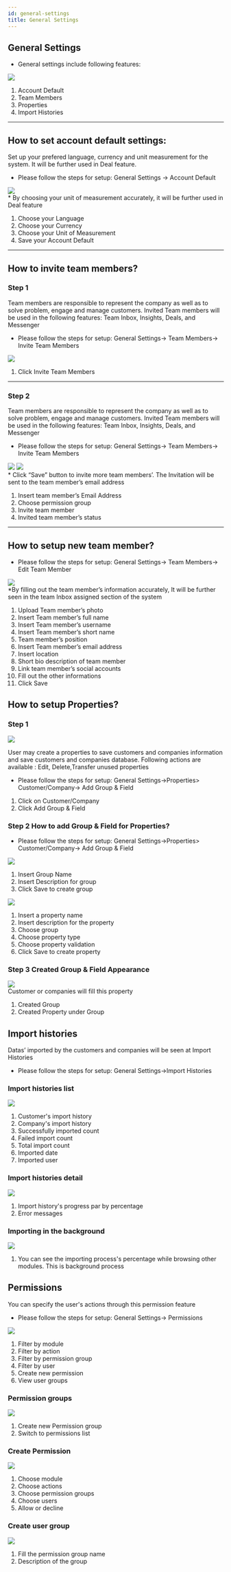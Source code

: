 ```yaml
---
id: general-settings
title: General Settings
---
```


<!--Content-->

## General Settings

- General settings include following features:

<div>
    <img src="https://s3.us-west-2.amazonaws.com/erxes-docs/general-settings/general1.jpg"/>
</div>

1. Account Default
2. Team Members
3. Properties
4. Import Histories

---

<!--Content-->

## How to set account default settings:

Set up your prefered language, currency and unit measurement for the system. It will be further used in Deal feature.

- Please follow the steps for setup: General Settings -> Account Default

<div>
<img src="https://s3.us-west-2.amazonaws.com/erxes-docs/general2.png"/>
    <aside class="notice">
    * By choosing your unit of measurement accurately, it will be further used in Deal feature
    </aside>
</div>

1. Choose your Language
2. Choose your Currency
3. Choose your Unit of Measurement
4. Save your Account Default

---

<!--Content-->

## How to invite team members?

### Step 1

Team members are responsible to represent the company as well as to solve problem, engage and manage customers. Invited Team members will be used in the following features: Team Inbox, Insights, Deals, and Messenger

- Please follow the steps for setup: General Settings-> Team Members-> Invite Team Members

<div>
<img src="https://s3.us-west-2.amazonaws.com/erxes-docs/general-settings/general2.jpg"/>
</div>

1. Click Invite Team Members

---

<!--Content-->

### Step 2

Team members are responsible to represent the company as well as to solve problem, engage and manage customers. Invited Team members will be used in the following features: Team Inbox, Insights, Deals, and Messenger

- Please follow the steps for setup: General Settings-> Team Members-> Invite Team Members

<div>
<img src="https://s3.us-west-2.amazonaws.com/erxes-docs/general-settings/general4.jpg"/>
<img src="https://s3.us-west-2.amazonaws.com/erxes-docs/general-settings/general5.jpg"/>
    <aside class="notice">
    * Click  “Save” button to invite more team members’. The Invitation will be sent to the team member’s email address
    </aside>
</div>

1.  Insert team member’s Email Address
2.  Choose permission group
3.  Invite team member
4.  Invited team member’s status

---

## How to setup new team member?

- Please follow the steps for setup: General Settings-> Team Members-> Edit Team Member

<div>
<img src="https://s3.us-west-2.amazonaws.com/erxes-docs/general6.png"/>
    <aside class="notice">
    *By filling out the team member’s information accurately, It will be further seen in the team Inbox assigned section of the system
    </aside>
</div>

1. Upload Team member’s photo
2. Insert Team member’s full name
3. Insert Team member’s username
4. Insert Team member’s short name
5. Team member’s position
6. Insert Team member’s email address
7. Insert location
8. Short bio description of team member
9. Link team member’s social accounts
10. Fill out the other informations
11. Click Save

## How to setup Properties?

### Step 1

<div>
    <img src="https://s3.us-west-2.amazonaws.com/erxes-docs/general-settings/general24.png"/>
</div>

User may create a properties to save customers and companies information and save customers and companies database. Following actions are available : Edit, Delete,Transfer unused properties

- Please follow the steps for setup: General Settings->Properties> Customer/Company-> Add Group & Field

1. Click on Customer/Company
2. Click Add Group & Field

### Step 2 How to add Group & Field for Properties?

- Please follow the steps for setup: General Settings->Properties> Customer/Company-> Add Group & Field

<div>
    <img src="https://s3.us-west-2.amazonaws.com/erxes-docs/general-settings/general25.png"/>
</div>

1. Insert Group Name
2. Insert Description for group
3. Click Save to create group

<div>
    <img src="https://s3.us-west-2.amazonaws.com/erxes-docs/general-settings/general26.png"/>
</div>

1. Insert a property name
2. Insert description for the property
3. Choose group
4. Choose property type
5. Choose property validation
6. Click Save to create property

### Step 3 Created Group & Field Appearance

<div>
<img src="https://s3.us-west-2.amazonaws.com/erxes-docs/general-settings/general27.png"/>
    <aside class="notice">
    Customer or companies will fill this property
    </aside>
</div>

1. Created Group
2. Created Property under Group

## Import histories

Datas’ imported by the customers and companies will be seen at Import Histories

- Please follow the steps for setup: General Settings->Import Histories

### Import histories list

<div>
<img src="https://s3.us-west-2.amazonaws.com/erxes-docs/general-settings/importhistory1.png"/>
</div>

1. Customer's import history
2. Company's import history
3. Successfully imported count
4. Failed import count
5. Total import count
6. Imported date
7. Imported user

### Import histories detail

<div>
<img src="https://s3.us-west-2.amazonaws.com/erxes-docs/general-settings/importhistory2.png"/>
</div>

1. Import history's progress par by percentage
2. Error messages

### Importing in the background

<div>
<img src="https://s3.us-west-2.amazonaws.com/erxes-docs/general-settings/importhistory3.png"/>
</div>

1. You can see the importing process's percentage while browsing other modules. This is background process

## Permissions

You can specify the user's actions through this permission feature

- Please follow the steps for setup: General Settings-> Permissions

<div>
<img src="https://s3.us-west-2.amazonaws.com/erxes-docs/general-settings/permission1.jpg"/>
</div>

1. Filter by module
2. Filter by action
3. Filter by permission group
4. Filter by user
5. Create new permission
6. View user groups

### Permission groups

<div>
    <img src="https://s3.us-west-2.amazonaws.com/erxes-docs/general-settings/permission2.jpg"/>
</div>

1. Create new Permission group
2. Switch to permissions list

### Create Permission

<div>
    <img src="https://s3.us-west-2.amazonaws.com/erxes-docs/general-settings/permission3.jpg"/>
</div>

1. Choose module
2. Choose actions
3. Choose permission groups
4. Choose users
5. Allow or decline

### Create user group

<div>
    <img src="https://s3.us-west-2.amazonaws.com/erxes-docs/general-settings/permisiion4.jpg"/>
</div>

1. Fill the permission group name
2. Description of the group
